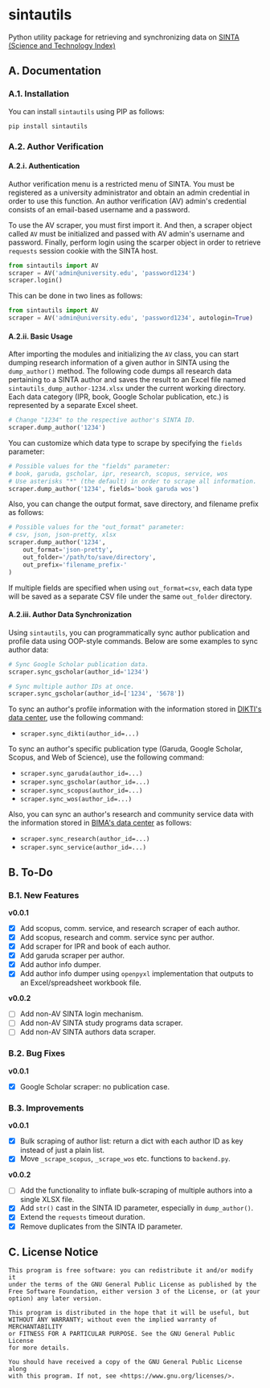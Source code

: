 # sintautils

Python utility package for retrieving and synchronizing data on [SINTA (Science and Technology Index)](https://sinta.kemdikbud.go.id)

## A. Documentation

### A.1. Installation

You can install `sintautils` using PIP as follows:

```sh
pip install sintautils
```

### A.2. Author Verification

#### A.2.i. Authentication

Author verification menu is a restricted menu of SINTA. You must be registered as a university administrator and obtain an admin credential in order to use this function. An author verification (AV) admin's credential consists of an email-based username and a password.

To use the AV scraper, you must first import it. And then, a scraper object called `AV` must be initialized and passed with AV admin's username and password. Finally, perform login using the scarper object in order to retrieve `requests` session cookie with the SINTA host.

```python
from sintautils import AV
scraper = AV('admin@university.edu', 'password1234')
scraper.login()
```

This can be done in two lines as follows:

```python
from sintautils import AV
scraper = AV('admin@university.edu', 'password1234', autologin=True)
```

#### A.2.ii. Basic Usage

After importing the modules and initializing the `AV` class, you can start dumping research information of a given author in SINTA using the `dump_author()` method. The following code dumps all research data pertaining to a SINTA author and saves the result to an Excel file named `sintautils_dump_author-1234.xlsx` under the current working directory. Each data category (IPR, book, Google Scholar publication, etc.) is represented by a separate Excel sheet.

```python
# Change "1234" to the respective author's SINTA ID.
scraper.dump_author('1234')
```

You can customize which data type to scrape by specifying the `fields` parameter:

```python
# Possible values for the "fields" parameter:
# book, garuda, gscholar, ipr, research, scopus, service, wos
# Use asterisks "*" (the default) in order to scrape all information.
scraper.dump_author('1234', fields='book garuda wos')
```

Also, you can change the output format, save directory, and filename prefix as follows:

```python
# Possible values for the "out_format" parameter:
# csv, json, json-pretty, xlsx
scraper.dump_author('1234',
    out_format='json-pretty',
    out_folder='/path/to/save/directory',
    out_prefix='filename_prefix-'
)
```

If multiple fields are specified when using `out_format=csv`, each data type will be saved as a separate CSV file under the same `out_folder` directory.

#### A.2.iii. Author Data Synchronization

Using `sintautils`, you can programmatically sync author publication and profile data using OOP-style commands. Below are some examples to sync author data:

```python
# Sync Google Scholar publication data.
scraper.sync_gscholar(author_id='1234')

# Sync multiple author IDs at once.
scraper.sync_gscholar(author_id=['1234', '5678'])
```

To sync an author's profile information with the information stored in [DIKTI's data center](https://pddikti.kemdiktisaintek.go.id/), use the following command:

- `scraper.sync_dikti(author_id=...)`

To sync an author's specific publication type (Garuda, Google Scholar, Scopus, and Web of Science), use the following command:

- `scraper.sync_garuda(author_id=...)`
- `scraper.sync_gscholar(author_id=...)`
- `scraper.sync_scopus(author_id=...)`
- `scraper.sync_wos(author_id=...)`

Also, you can sync an author's research and community service data with the information stored in [BIMA's data center](https://bima.kemdikbud.go.id/) as follows:

- `scraper.sync_research(author_id=...)`
- `scraper.sync_service(author_id=...)`

## B. To-Do

### B.1. New Features

**v0.0.1**

- [X] Add scopus, comm. service, and research scraper of each author.
- [X] Add scopus, research and comm. service sync per author.
- [X] Add scraper for IPR and book of each author.
- [X] Add garuda scraper per author.
- [X] Add author info dumper.
- [X] Add author info dumper using `openpyxl` implementation that outputs to an Excel/spreadsheet workbook file.

**v0.0.2**

- [ ] Add non-AV SINTA login mechanism.
- [ ] Add non-AV SINTA study programs data scraper.
- [ ] Add non-AV SINTA authors data scraper.

### B.2. Bug Fixes

**v0.0.1**

- [X] Google Scholar scraper: no publication case.

### B.3. Improvements

**v0.0.1**

- [X] Bulk scraping of author list: return a dict with each author ID as key instead of just a plain list.
- [X] Move `_scrape_scopus`, `_scrape_wos` etc. functions to `backend.py`.

**v0.0.2**

- [ ] Add the functionality to inflate bulk-scraping of multiple authors into a single XLSX file.
- [X] Add `str()` cast in the SINTA ID parameter, especially in `dump_author()`.
- [X] Extend the `requests` timeout duration.
- [X] Remove duplicates from the SINTA ID parameter.

## C. License Notice

```
This program is free software: you can redistribute it and/or modify it
under the terms of the GNU General Public License as published by the
Free Software Foundation, either version 3 of the License, or (at your
option) any later version.

This program is distributed in the hope that it will be useful, but
WITHOUT ANY WARRANTY; without even the implied warranty of MERCHANTABILITY
or FITNESS FOR A PARTICULAR PURPOSE. See the GNU General Public License
for more details.

You should have received a copy of the GNU General Public License along
with this program. If not, see <https://www.gnu.org/licenses/>. 
```
